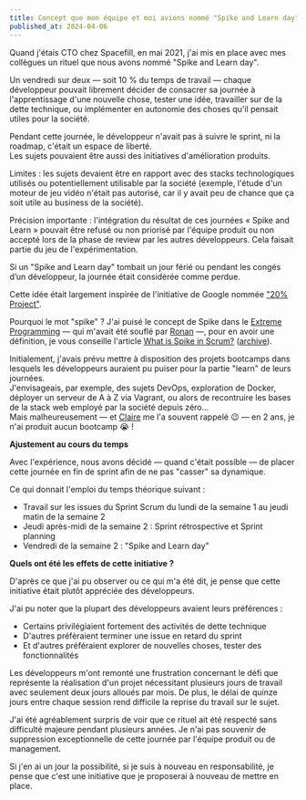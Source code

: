 ```yaml
---
title: Concept que mon équipe et moi avions nommé "Spike and Learn day"
published_at: 2024-04-06
---
```


Quand j'étais CTO chez Spacefill, en mai 2021, j'ai mis en place avec mes collègues un rituel que nous avons nommé "Spike and Learn day".

Un vendredi sur deux — soit 10 % du temps de travail — chaque développeur pouvait librement décider de consacrer sa journée
à l'apprentissage d'une nouvelle chose, tester une idée, travailler sur de la dette technique, ou implémenter en autonomie des
choses qu'il pensait utiles pour la société.

Pendant cette journée, le développeur n'avait pas à suivre le sprint, ni la roadmap, c'était un espace de liberté.  
Les sujets pouvaient être aussi des initiatives d'amélioration produits.

Limites : les sujets devaient être en rapport avec des stacks technologiques utilisés ou potentiellement utilisable par la société (exemple, l'étude d'un moteur de jeu vidéo n'était pas autorisé, car il y avait peu de chance que ça soit utile au business de la société).

Précision importante : l'intégration du résultat de ces journées « Spike and Learn » pouvait être refusé ou non priorisé par l'équipe
produit ou non accepté lors de la phase de review par les autres développeurs. Cela faisait partie du jeu de l'expérimentation.

Si un "Spike and Learn day" tombait un jour férié ou pendant les congés d’un développeur, la journée était considérée comme perdue.

Cette idée était largement inspirée de l'initiative de Google nommée ["20% Project"](https://en.wikipedia.org/wiki/Side_project_time#Google_implementation).

Pourquoi le mot "spike" ? J'ai puisé le concept de Spike dans le [Extreme Programming](https://fr.wikipedia.org/wiki/Extreme_programming) — qui m'avait été souflé par [Ronan](https://ronan.amicel.net/) —, pour en avoir une définition, je vous conseille l'article [What is Spike in Scrum?](https://www.visual-paradigm.com/scrum/what-is-scrum-spike) ([archive](https://web.archive.org/web/20230530171314/https://www.visual-paradigm.com/scrum/what-is-scrum-spike/)).

Initialement, j'avais prévu mettre à disposition des projets bootcamps dans lesquels les développeurs auraient pu puiser pour la
partie "learn" de leurs journées.  
J'envisageais, par exemple, des sujets DevOps, exploration de Docker, déployer un serveur de A à Z via Vagrant, ou alors de recontruire les bases de la stack web employé par la société depuis zéro…  
Mais malheureusement — et [Claire](https://www.linkedin.com/in/claire-couppi%C3%A9-7a1594131/) me l'a souvent rappelé 😉 — en 2 ans, je n'ai produit aucun bootcamp 😭 !

**Ajustement au cours du temps**

Avec l'expérience, nous avons décidé — quand c'était possible — de placer cette journée en fin
de sprint afin de ne pas "casser" sa dynamique.

Ce qui donnait l'emploi du temps théorique suivant :

- Travail sur les issues du Sprint Scrum du lundi de la semaine 1 au jeudi matin de la semaine 2
- Jeudi après-midi de la semaine 2 : Sprint rétrospective et Sprint planning
- Vendredi de la semaine 2 : "Spike and Learn day"

**Quels ont été les effets de cette initiative ?**

D'après ce que j'ai pu observer ou ce qui m'a été dit, je pense que cette initiative était plutôt appréciée des développeurs.

J'ai pu noter que la plupart des développeurs avaient leurs préférences :

- Certains privilégiaient fortement des activités de dette technique
- D'autres préfèraient terminer une issue en retard du sprint
- Et d'autres préféraient explorer de nouvelles choses, tester des fonctionnalités

Les développeurs m'ont remonté une frustration concernant le défi que représente la réalisation d'un projet nécessitant plusieurs jours
de travail avec seulement deux jours alloués par mois. De plus, le délai de quinze jours entre chaque session rend difficile la reprise du travail sur le sujet.

J'ai été agréablement surpris de voir que ce rituel ait été respecté sans difficulté majeure pendant plusieurs années.
Je n'ai pas souvenir de suppression exceptionnelle de cette journée par l'équipe produit ou de management.

Si j'en ai un jour la possibilité, si je suis à nouveau en responsabilité, je pense que c'est une initiative que je proposerai à nouveau de mettre en place.
